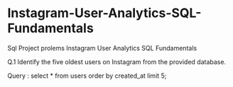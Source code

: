 # Instagram-User-Analytics-SQL-Fundamentals
Sql Project prolems Instagram User Analytics SQL Fundamentals

Q.1 Identify the five oldest users on Instagram from the provided database.

Query : 
       select * from users
                  order by created_at 
                  limit 5;
